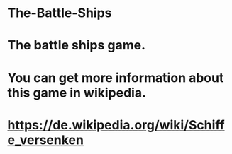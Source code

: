 # The-Battle-Ships
# The battle ships game.
# You can get more information about this game in wikipedia.
# https://de.wikipedia.org/wiki/Schiffe_versenken
